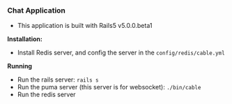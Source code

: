 ### Chat Application
- This application is built with Rails5 v5.0.0.beta1

**Installation:**  
- Install Redis server, and config the server in the `config/redis/cable.yml`

**Running**  
- Run the rails server: `rails s`
- Run the puma server (this server is for websocket): `./bin/cable`
- Run the redis server
